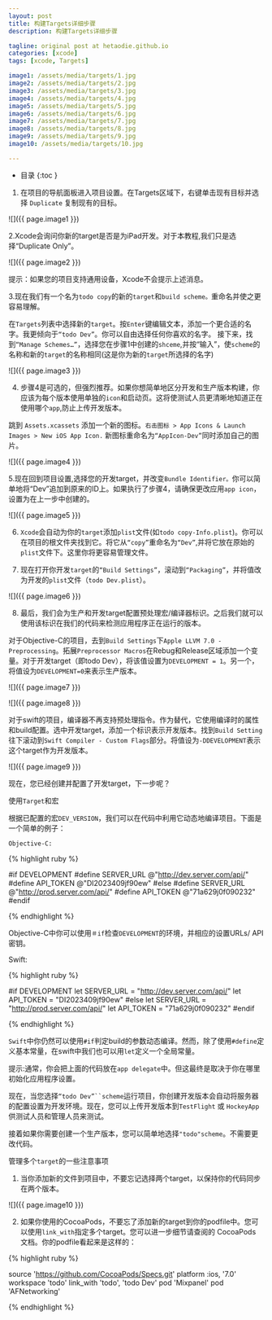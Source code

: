 ```yaml
---
layout: post
title: 构建Targets详细步骤
description: 构建Targets详细步骤

tagline: original post at hetaodie.github.io
categories: [xcode]
tags: [xcode, Targets]

image1: /assets/media/targets/1.jpg
image2: /assets/media/targets/2.jpg
image3: /assets/media/targets/3.jpg
image4: /assets/media/targets/4.jpg
image5: /assets/media/targets/5.jpg
image6: /assets/media/targets/6.jpg
image7: /assets/media/targets/7.jpg
image8: /assets/media/targets/8.jpg
image9: /assets/media/targets/9.jpg
image10: /assets/media/targets/10.jpg

---
```



* 目录
 {:toc  }
 


1. 在项目的导航面板进入项目设置。在Targets区域下，右键单击现有目标并选择 `Duplicate` 复制现有的目标。

![]({{ page.image1 }})

2.Xcode会询问你新的target是否是为iPad开发。对于本教程,我们只是选择“Duplicate Only”。

![]({{ page.image2 }})

提示：如果您的项目支持通用设备，Xcode不会提示上述消息。

3.现在我们有一个名为`todo copy`的新的`target`和`build scheme。`重命名并使之更容易理解。

在`Targets`列表中选择新的`target`。按`Enter`键编辑文本，添加一个更合适的名字。我更倾向于`“todo Dev”`。你可以自由选择任何你喜欢的名字。
接下来，找到`“Manage Schemes…”`，选择您在步骤1中创建的`shceme`,并按“输入”，使`scheme`的名称和新的`target`的名称相同(这是你为新的`target`所选择的名字)

![]({{ page.image3 }})

4. 步骤4是可选的，但强烈推荐。如果你想简单地区分开发和生产版本构建，你应该为每个版本使用单独的`icon`和启动页。这将使测试人员更清晰地知道正在使用哪个`app`,防止上传开发版本。

跳到 `Assets.xcassets` 添加一个新的图标。`右击图标 > App Icons & Launch Images > New iOS App Icon.` 新图标重命名为`“AppIcon-Dev”`同时添加自己的图片。

![]({{ page.image4 }})

5.现在回到项目设置,选择您的开发target，并改变`Bundle Identifier。`你可以简单地将“Dev”追加到原来的ID上。如果执行了步骤4，请确保更改应用`app icon`，设置为在上一步中创建的。

![]({{ page.image5 }})


6. `Xcode`会自动为你的`target`添加`plist`文件(如`todo copy-Info.plist`)。你可以在项目的根文件夹找到它。将它从`“copy”`重命名为`“Dev”`,并将它放在原始的`plist`文件下。这里你将更容易管理文件。

7. 现在打开你开发`target`的`“Build Settings”`，滚动到`“Packaging”`，并将值改为开发的`plist`文件（`todo Dev.plist`）。

![]({{ page.image6 }})

8. 最后，我们会为生产和开发target配置预处理宏/编译器标识。之后我们就可以使用该标识在我们的代码来检测应用程序正在运行的版本。

对于Objective-C的项目，去到`Build Settings`下`Apple LLVM 7.0 - Preprocessing`。拓展`Preprocessor Macros`在Rebug和Release区域添加一个变量。对于开发target（即todo Dev），将该值设置为`DEVELOPMENT = 1`。另一个，将值设为`DEVELOPMENT=0`来表示生产版本。

![]({{ page.image7 }})

![]({{ page.image8 }})

对于swift的项目，编译器不再支持预处理指令。作为替代，它使用编译时的属性和build配置。选中开发target，添加一个标识表示开发版本。找到`Build Setting`往下滚动到`Swift Compiler - Custom Flags`部分。将值设为`-DDEVELOPMENT`表示这个target作为开发版本。

![]({{ page.image9 }})

现在，您已经创建并配置了开发target，下一步呢？

使用`Target`和宏

根据已配置的宏`DEV_VERSION`，我们可以在代码中利用它动态地编译项目。下面是一个简单的例子：

`Objective-C:`

{% highlight ruby %}

#if DEVELOPMENT
#define SERVER_URL @"http://dev.server.com/api/"
#define API_TOKEN @"DI2023409jf90ew"
#else
#define SERVER_URL @"http://prod.server.com/api/"
#define API_TOKEN @"71a629j0f090232"
#endif

{% endhighlight %}


Objective-C中你可以使用`＃if`检查`DEVELOPMENT`的环境，并相应的设置URLs/ API密钥。

Swift:

{% highlight ruby %}

#if DEVELOPMENT
let SERVER_URL = "http://dev.server.com/api/"
let API_TOKEN = "DI2023409jf90ew"
#else
let SERVER_URL = "http://prod.server.com/api/"
let API_TOKEN = "71a629j0f090232"
#endif

{% endhighlight %}

`Swift`中你仍然可以使用`#if`判定build的参数动态编译。然而，除了使用`#define`定义基本常量，在swift中我们也可以用`let`定义一个全局常量。

提示:通常，你会把上面的代码放在`app delegate`中。但这最终是取决于你在哪里初始化应用程序设置。

现在，当您选择`“todo Dev”``scheme`运行项目，你创建开发版本会自动将服务器的配置设置为开发环境。现在，您可以上传开发版本到`TestFlight` 或 `HockeyApp`供测试人员和管理人员来测试。

接着如果你需要创建一个生产版本，您可以简单地选择`"todo"scheme`。不需要更改代码。

管理多个`target`的一些注意事项

1. 当你添加新的文件到项目中，不要忘记选择两个target，以保持你的代码同步在两个版本。

![]({{ page.image10 }})

2. 如果你使用的CocoaPods，不要忘了添加新的target到你的podfile中。您可以使用`link_with`指定多个target。您可以进一步细节请查阅的 CocoaPods 文档。你的podfile看起来是这样的：


{% highlight ruby %}

source 'https://github.com/CocoaPods/Specs.git'
platform :ios, '7.0'
workspace 'todo'
link_with 'todo', 'todo Dev'
pod 'Mixpanel'
pod 'AFNetworking'

{% endhighlight %}
